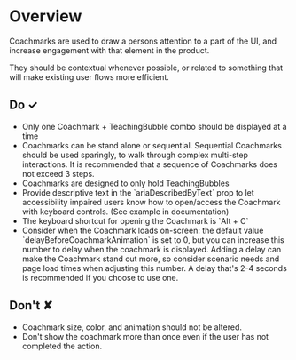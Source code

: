 # Overview
Coachmarks are used to draw a persons attention to a part of the UI, and increase engagement with that element
in the product.

They should be contextual whenever possible, or related to something that will make existing user flows more efficient.


## Do &#10003;
- Only one Coachmark + TeachingBubble combo should be displayed at a time
- Coachmarks can be stand alone or sequential. Sequential Coachmarks should be used sparingly, to walk through complex multi-step interactions. It is recommended that a sequence of Coachmarks does not exceed 3 steps.
- Coachmarks are designed to only hold TeachingBubbles
- Provide descriptive text in the &#x60;ariaDescribedByText&#x60; prop to let accessibility impaired users know how to open&#x2F;access the Coachmark with keyboard controls. (See example in documentation)
- The keyboard shortcut for opening the Coachmark is &#x60;Alt + C&#x60;
- Consider when the Coachmark loads on-screen: the default value &#x60;delayBeforeCoachmarkAnimation&#x60; is set to 0, but you can increase this number to delay when the coachmark is displayed. Adding a delay can make the Coachmark stand out more, so consider scenario needs and page load times when adjusting this number. A delay that&#39;s 2-4 seconds is recommended if you choose to use one.

## Don't &#10008;
- Coachmark size, color, and animation should not be altered.
- Don&#39;t show the coachmark more than once even if the user has not completed the action.
